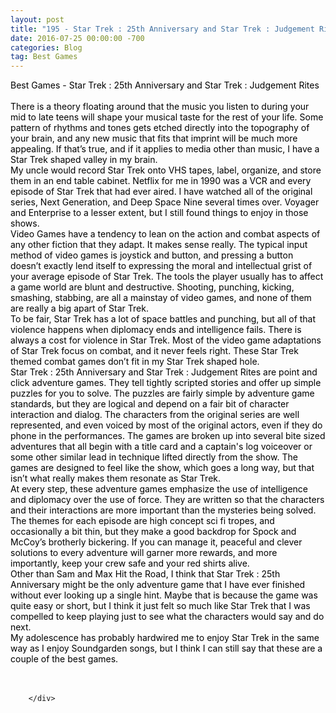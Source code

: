 ```yaml
---
layout: post
title: "195 - Star Trek : 25th Anniversary and Star Trek : Judgement Rites"
date: 2016-07-25 00:00:00 -700
categories: Blog
tag: Best Games
---
```


<div class="blog-content">
				<div class="paragraph" style="text-align:left;"><span><span style="color:rgb(0, 0, 0)">Best Games - Star Trek : 25th Anniversary and Star Trek : Judgement Rites</span></span><br><span></span><br><span><span style="color:rgb(0, 0, 0)">There is a theory floating around that the music you listen to during your mid to late teens will shape your musical taste for the rest of your life. Some pattern of rhythms and tones gets etched directly into the topography of your brain, and any new music that fits that imprint will be much more appealing. If that&rsquo;s true, and if it applies to media other than music, I have a Star Trek shaped valley in my brain. </span></span><br><span></span><span><span style="color:rgb(0, 0, 0)">My uncle would record Star Trek onto VHS tapes, label, organize, and store them in an end table cabinet. Netflix for me in 1990 was a VCR and every episode of Star Trek that had ever aired. I have watched all of the original series, Next Generation, and Deep Space Nine several times over. Voyager and Enterprise to a lesser extent, but I still found things to enjoy in those shows.</span></span><br><span></span><span><span style="color:rgb(0, 0, 0)">Video Games have a tendency to lean on the action and combat aspects of any other fiction that they adapt. It makes sense really. The typical input method of video games is joystick and button, and pressing a button doesn&rsquo;t exactly lend itself to expressing the moral and intellectual grist of your average episode of Star Trek. The tools the player usually has to affect a game world are blunt and destructive. Shooting, punching, kicking, smashing, stabbing, are all a mainstay of video games, and none of them are really a big apart of Star Trek. </span></span><br><span></span><span><span style="color:rgb(0, 0, 0)">To be fair, Star Trek has a lot of space battles and punching, but all of that violence happens when diplomacy ends and intelligence fails. There is always a cost for violence in Star Trek. Most of the video game adaptations of Star Trek focus on combat, and it never feels right. These Star Trek themed combat games don&rsquo;t fit in my Star Trek shaped hole.</span></span><br><span></span><span><span style="color:rgb(0, 0, 0)">Star Trek : 25th Anniversary and Star Trek : Judgement Rites are point and click adventure games. They tell tightly scripted stories and offer up simple puzzles for you to solve. The puzzles are fairly simple by adventure game standards, but they are logical and depend on a fair bit of character interaction and dialog. The characters from the original series are well represented, and even voiced by most of the original actors, even if they do phone in the performances. The games are broken up into several bite sized adventures that all begin with a title card and a captain's log voiceover or some other similar lead in technique lifted directly from the show. The games are designed to feel like the show, which goes a long way, but that isn&rsquo;t what really makes them resonate as Star Trek.</span></span><br><span></span><span><span style="color:rgb(0, 0, 0)">At every step, these adventure games emphasize the use of intelligence and diplomacy over the use of force. They are written so that the characters and their interactions are more important than the mysteries being solved. The themes for each episode are high concept sci fi tropes, and occasionally a bit thin, but they make a good backdrop for Spock and McCoy&rsquo;s brotherly bickering. If you can manage it, peaceful and clever solutions to every adventure will garner more rewards, and more importantly, keep your crew safe and your red shirts alive. </span></span><br><span></span><span><span style="color:rgb(0, 0, 0)">Other than Sam and Max Hit the Road, I think that Star Trek : 25th Anniversary might be the only adventure game that I have ever finished without ever looking up a single hint. Maybe that is because the game was quite easy or short, but I think it just felt so much like Star Trek that I was compelled to keep playing just to see what the characters would say and do next. </span></span><br><span></span><span><span style="color:rgb(0, 0, 0)">My adolescence has probably hardwired me to enjoy Star Trek in the same way as I enjoy Soundgarden songs, but I think I can still say that these are a couple of the best games.</span></span><br><span></span><br>&#8203;</div>

		</div>
        